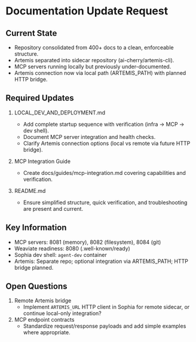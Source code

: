 # Documentation Update Request

## Current State
- Repository consolidated from 400+ docs to a clean, enforceable structure.
- Artemis separated into sidecar repository (ai-cherry/artemis-cli).
- MCP servers running locally but previously under-documented.
- Artemis connection now via local path (ARTEMIS_PATH) with planned HTTP bridge.

## Required Updates
1) LOCAL_DEV_AND_DEPLOYMENT.md
   - Add complete startup sequence with verification (infra → MCP → dev shell).
   - Document MCP server integration and health checks.
   - Clarify Artemis connection options (local vs remote via future HTTP bridge).

2) MCP Integration Guide
   - Create docs/guides/mcp-integration.md covering capabilities and verification.

3) README.md
   - Ensure simplified structure, quick verification, and troubleshooting are present and current.

## Key Information
- MCP servers: 8081 (memory), 8082 (filesystem), 8084 (git)
- Weaviate readiness: 8080 (.well-known/ready)
- Sophia dev shell: `agent-dev` container
- Artemis: Separate repo; optional integration via ARTEMIS_PATH; HTTP bridge planned.

## Open Questions
1) Remote Artemis bridge
   - Implement `ARTEMIS_URL` HTTP client in Sophia for remote sidecar, or continue local-only integration?
2) MCP endpoint contracts
   - Standardize request/response payloads and add simple examples where appropriate.

